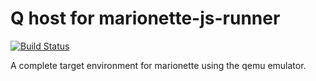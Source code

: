 # Q host for marionette-js-runner

[![Build
Status](https://travis-ci.org/nullaus/marionette-emulator-host.png)
](https://travis-ci.org/nullaus/marionette-emulator-host)

A complete target environment for marionette using the qemu emulator.
